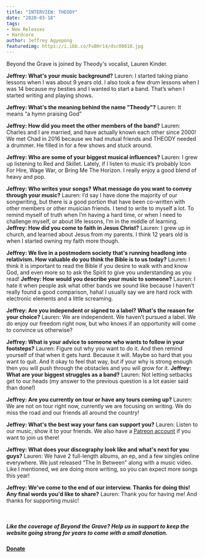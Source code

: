```yaml
---
title: "INTERVIEW: THEODY"
date: "2020-03-18"
tags:
- New Releases
- Hardcore
author: Jeffrey Agyepong
featuredimg: https://i.ibb.co/FxBHr14/dsc00818.jpg
---
```


Beyond the Grave is joined by Theody's vocalist, Lauren Kinder.

**Jeffrey: What's your music background?** Lauren: I started taking piano lessons when I was about 9 years old. I also took a few drum lessons when I was 14 because my besties and I wanted to start a band. That’s when I started writing and playing shows.

**Jeffrey: What's the meaning behind the name "Theody"?** Lauren: It means “a hymn praising God”

**Jeffrey: How did you meet the other members of the band?** Lauren: Charles and I are married, and have actually known each other since 2000! We met Chad in 2016 because we had mutual friends and THEODY needed a drummer. He filled in for a few shows and stuck around.

**Jeffrey: Who are some of your biggest musical influences?** Lauren: I grew up listening to Red and Skillet. Lately, if I listen to music it’s probably Icon For Hire, Wage War, or Bring Me The Horizon. I really enjoy a good blend of heavy and pop.

**Jeffrey: Who writes your songs? What message do you want to convey through your music?** Lauren: I’d say I have done the majority of our songwriting, but there is a good portion that have been co-written with other members or other musician friends. I tend to write to myself a lot. To remind myself of truth when I’m having a hard time, or when I need to challenge myself, or about life lessons, I’m in the middle of learning. **Jeffrey: How did you come to faith in Jesus Christ?** Lauren: I grew up in church, and learned about Jesus from my parents. I think 12 years old is when I started owning my faith more though.

**Jeffrey: We live in a postmodern society that's running headlong into relativism. How valuable do you think the Bible is to us today?** Lauren: I think it is important to read the Bible if you desire to walk with and know God, and even more so to ask the Spirit to give you understanding as you read! **Jeffrey: How would you describe your music to someone?** Lauren: I hate it when people ask what other bands we sound like because I haven’t really found a good comparison, haha! I usually say we are hard rock with electronic elements and a little screaming.

**Jeffrey: Are you independent or signed to a label? What's the reason for your choice?** Lauren: We are independent. We haven’t pursued a label. We do enjoy our freedom right now, but who knows if an opportunity will come to convince us otherwise?

**Jeffrey: What is your advice to someone who wants to follow in your footsteps?** Lauren: Figure out why you want to do it. And then remind yourself of that when it gets hard. Because it will. Maybe so hard that you want to quit. And it okay to feel that way, but if your why is strong enough then you will push through the obstacles and you will grow for it. **Jeffrey: What are your biggest struggles as a band?** Lauren: Not letting setbacks get to our heads (my answer to the previous question is a lot easier said than done!)

**Jeffrey: Are you currently on tour or have any tours coming up?** Lauren: We are not on tour right now, currently we are focusing on writing. We do miss the road and our friends all around the country!

**Jeffrey: What's the best way your fans can support you?** Lauren: Listen to our music, show it to your friends. We also have a [Patreon account](https://www.patreon.com/theodyband) if you want to join us there!

**Jeffrey: What does your discography look like and what's next for you guys?** Lauren: We have 2 full-length albums, an ep, and a few singles online everywhere. We just released “The In Between” along with a music video. Like I mentioned, we are doing more writing, so you can expect more songs this year!

**Jeffrey: We've come to the end of our interview. Thanks for doing this! Any final words you'd like to share?** Lauren: Thank you for having me! And thanks for supporting music!

 

##### Like the coverage of Beyond the Grave? Help us in support to keep the website going strong for years to come with a small donation.

#### [Donate](https://paypal.me/beyondthegrave777?locale.x=en_US)
